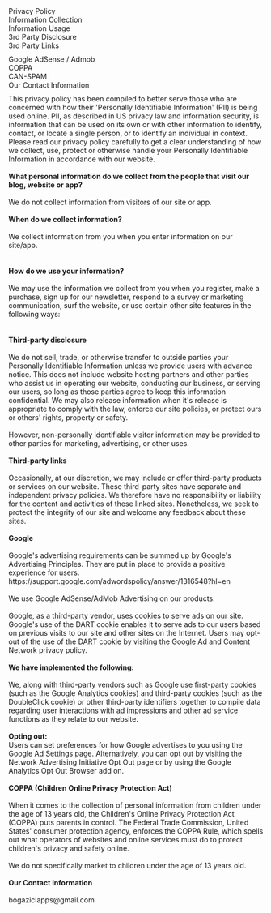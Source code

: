 
<div id='ppHeader'> Privacy Policy</div>
<div id='ppBody'>
    <div class='ppConsistencies'>
        <div class='col-2'>
            <div class="quick-links text-center">Information Collection</div>
        </div>
        <div class='col-2'>
            <div class="quick-links text-center">Information Usage</div>
        </div>
        <div class='col-2'></div>
        <div class='col-2'></div>
        <div class='col-2'>
            <div class="quick-links text-center">3rd Party Disclosure</div>
        </div>
        <div class='col-2'>
            <div class="quick-links text-center">3rd Party Links</div>
        </div>
        <div class='col-2'></div>
        <div class='col-2'></div>
    </div>
    <div style='clear:both;height:10px;'></div>
    <div class='ppConsistencies'>
        <div class='col-2'>
            <div class="col-12 quick-links2 gen-text-center">Google AdSense / Admob</div>
        </div>
        <div class='col-2'>
            <div class="col-12 quick-links2 gen-text-center coppa-pad">                    COPPA                </div>
        </div>
        <div class='col-2'>
            <div class="quick-links2 gen-text-center">CAN-SPAM</div>
        </div>
        <div class='col-2'>
            <div class="quick-links2 gen-text-center">Our Contact Information<br></div>
        </div>
    </div>
    <div style='clear:both;height:10px;'></div>
    <div class='innerText'>This privacy policy has been compiled to better serve those who are concerned with how their 'Personally Identifiable Information' (PII) is being used online. PII, as described in US privacy law and information security, is information that can be used on its own or with other information to identify, contact, or locate a single person, or to identify an individual in context. Please read our privacy policy carefully to get a clear understanding of how we collect, use, protect or otherwise handle your Personally Identifiable Information in accordance with our website.<br></div>
    <span id='infoCo'></span><br>
    <div class='grayText'><strong>What personal information do we collect from the people that visit our blog, website or app?</strong></div><br />
    <div class='innerText'>We do not collect information from visitors of our site or app.</div>
</div><br>
<div class='grayText'><strong>When do we collect information?</strong></div><br />
<div class='innerText'>We collect information from you when you enter information on our site/app.</div><br>
<span id='infoUs'></span><br>
<div class='grayText'><strong>How do we use your information? </strong></div><br />
<div class='innerText'> We may use the information we collect from you when you register, make a purchase, sign up for our newsletter, respond to a survey or marketing communication, surf the website, or use certain other site features in the following ways:<br><br></div>
<span id='trDi'></span><br>
<div class='grayText'><strong>Third-party disclosure</strong></div><br />
<div class='innerText'>We do not sell, trade, or otherwise transfer to outside parties your Personally Identifiable Information unless we provide users with advance notice. This does not include website hosting partners and other parties who assist us in operating our website, conducting our business, or serving our users, so long as those parties agree to keep this information confidential. We may also release information when it's release is appropriate to comply with the law, enforce our site policies, or protect ours or others' rights, property or safety. <br><br> However, non-personally identifiable visitor information may be provided to other parties for marketing, advertising, or other uses. </div>
<span id='trLi'></span><br>
<div class='grayText'><strong>Third-party links</strong></div><br />
<div class='innerText'>Occasionally, at our discretion, we may include or offer third-party products or services on our website. These third-party sites have separate and independent privacy policies. We therefore have no responsibility or liability for the content and activities of these linked sites. Nonetheless, we seek to protect the integrity of our site and welcome any feedback about these sites.</div>
<span id='gooAd'></span><br>
<div class='blueText'><strong>Google</strong></div><br />
<div class='innerText'>Google's advertising requirements can be summed up by Google's Advertising Principles. They are put in place to provide a positive experience for users. https://support.google.com/adwordspolicy/answer/1316548?hl=en <br><br></div>
<div class='innerText'>We use Google AdSense/AdMob Advertising on our products.</div>
<div class='innerText'><br>Google, as a third-party vendor, uses cookies to serve ads on our site. Google's use of the DART cookie enables it to serve ads to our users based on previous visits to our site and other sites on the Internet. Users may opt-out of the use of the DART cookie by visiting the Google Ad and Content Network privacy policy.<br></div>
<div class='innerText'><br><strong>We have implemented the following:</strong></div><br>
<div class='innerText'>We, along with third-party vendors such as Google use first-party cookies (such as the Google Analytics cookies) and third-party cookies (such as the DoubleClick cookie) or other third-party identifiers together to compile data regarding user interactions with ad impressions and other ad service functions as they relate to our website. </div>
<div class='innerText'><br><strong>Opting out:</strong><br>Users can set preferences for how Google advertises to you using the Google Ad Settings page. Alternatively, you can opt out by visiting the Network Advertising Initiative Opt Out page or by using the Google Analytics Opt Out Browser add on.</div>
<span id='coppAct'></span><br>
<div class='blueText'><strong>COPPA (Children Online Privacy Protection Act)</strong></div><br />
<div class='innerText'>When it comes to the collection of personal information from children under the age of 13 years old, the Children's Online Privacy Protection Act (COPPA) puts parents in control.  The Federal Trade Commission, United States' consumer protection agency, enforces the COPPA Rule, which spells out what operators of websites and online services must do to protect children's privacy and safety online.<br><br></div>
<div class='innerText'>We do not specifically market to children under the age of 13 years old.</div><br />

<div class='blueText'><strong>Our Contact Information</strong></div><br />
<div class='innerText'>bogaziciapps@gmail.com</div>
</div>
